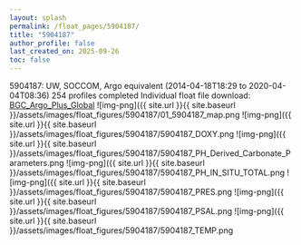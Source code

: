 ```yaml
---
layout: splash
permalink: /float_pages/5904187/
title: "5904187"
author_profile: false
last_created_on: 2025-09-26
toc: false
---
```

 
5904187: UW, SOCCOM, Argo equivalent (2014-04-18T18:29 to 2020-04-04T08:36)
254 profiles completed
Individual float file download: [BGC_Argo_Plus_Global](https://ftp.soest.hawaii.edu/bgc_argo_plus/Individual_Floats/outliers_removed/5904187_Sprof_processed.nc)
![img-png]({{ site.url }}{{ site.baseurl }}/assets/images/float_figures/5904187/01_5904187_map.png
![img-png]({{ site.url }}{{ site.baseurl }}/assets/images/float_figures/5904187/5904187_DOXY.png
![img-png]({{ site.url }}{{ site.baseurl }}/assets/images/float_figures/5904187/5904187_PH_Derived_Carbonate_Parameters.png
![img-png]({{ site.url }}{{ site.baseurl }}/assets/images/float_figures/5904187/5904187_PH_IN_SITU_TOTAL.png
![img-png]({{ site.url }}{{ site.baseurl }}/assets/images/float_figures/5904187/5904187_PRES.png
![img-png]({{ site.url }}{{ site.baseurl }}/assets/images/float_figures/5904187/5904187_PSAL.png
![img-png]({{ site.url }}{{ site.baseurl }}/assets/images/float_figures/5904187/5904187_TEMP.png
